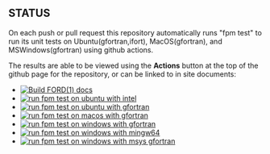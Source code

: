 ## STATUS

On each push or pull request this repository automatically runs "fpm
test" to run its unit tests on Ubuntu(gfortran,ifort), MacOS(gfortran),
and MSWindows(gfortran) using github actions.

The results are able to be viewed using the **Actions** button at the
top of the github page for the repository, or can be linked to in site
documents:

+ [![Build FORD(1) docs](https://github.com/urbanjost/M_calculator/actions/workflows/deploy_api_docs.yml/badge.svg)](https://github.com/urbanjost/M_calculator/actions/workflows/deploy_api_docs.yml)
+ [![run fpm test on ubuntu with intel](https://github.com/urbanjost/M_calculator/actions/workflows/test_intel_ubuntu.yml/badge.svg)](https://github.com/urbanjost/M_calculator/actions/workflows/test_intel_ubuntu.yml)
+ [![run fpm test on ubuntu with gfortran](https://github.com/urbanjost/M_calculator/actions/workflows/test_gfortran_ubuntu.yml/badge.svg)](https://github.com/urbanjost/M_calculator/actions/workflows/test_gfortran_ubuntu.yml)
+ [![run fpm test on macos with gfortran](https://github.com/urbanjost/M_calculator/actions/workflows/test_gfortran_macos.yml/badge.svg)](https://github.com/urbanjost/M_calculator/actions/workflows/test_gfortran_macos.yml)
+ [![run fpm test on windows with gfortran](https://github.com/urbanjost/M_calculator/actions/workflows/test_gfortran_windows.yml/badge.svg)](https://github.com/urbanjost/M_calculator/actions/workflows/test_gfortran_windows.yml)
+ [![run fpm test on windows with mingw64 ](https://github.com/urbanjost/M_calculator/actions/workflows/test_gfortran_mingw64_windows.yml/badge.svg)](https://github.com/urbanjost/M_calculator/actions/workflows/test_gfortran_mingw64_windows.yml)
+ [![run fpm test on windows with msys gfortran](https://github.com/urbanjost/M_calculator/actions/workflows/test_gfortran_msys_windows.yml/badge.svg)](https://github.com/urbanjost/M_calculator/actions/workflows/test_gfortran_msys_windows.yml)
